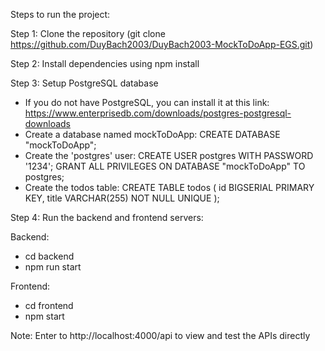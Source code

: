Steps to run the project: 

Step 1: Clone the repository (git clone https://github.com/DuyBach2003/DuyBach2003-MockToDoApp-EGS.git) 

Step 2: Install dependencies using npm install 

Step 3: Setup PostgreSQL database
- If you do not have PostgreSQL, you can install it at this link: https://www.enterprisedb.com/downloads/postgres-postgresql-downloads
- Create a database named mockToDoApp: CREATE DATABASE "mockToDoApp";
- Create the 'postgres' user:
CREATE USER postgres WITH PASSWORD '1234';
GRANT ALL PRIVILEGES ON DATABASE "mockToDoApp" TO postgres;
- Create the todos table:
CREATE TABLE todos (
    id BIGSERIAL PRIMARY KEY,
    title VARCHAR(255) NOT NULL UNIQUE
);

Step 4: Run the backend and frontend servers:

Backend:
- cd backend
- npm run start

Frontend:
- cd frontend
- npm start

Note: Enter to http://localhost:4000/api to view and test the APIs directly

